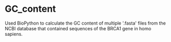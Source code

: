 # GC_content

Used BioPython to calculate the GC content of multiple '.fasta' files from the NCBI database that contained sequences of the BRCA1 gene in homo sapiens. 
